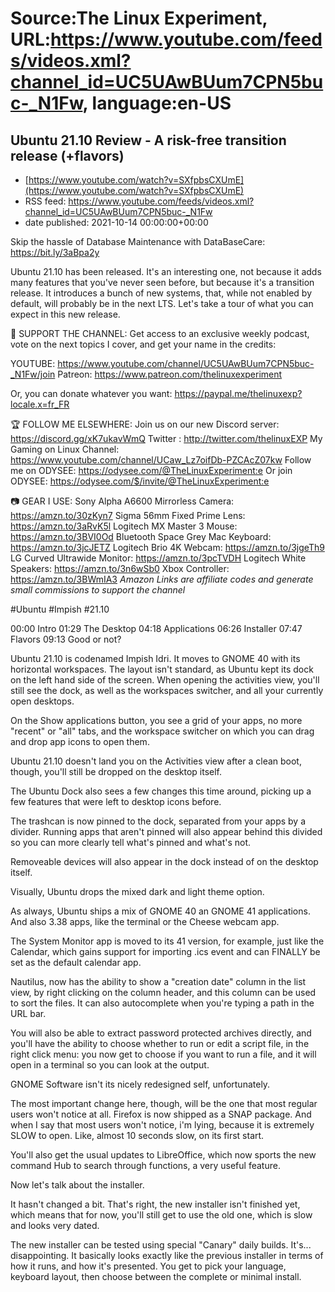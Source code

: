 # Source:The Linux Experiment, URL:https://www.youtube.com/feeds/videos.xml?channel_id=UC5UAwBUum7CPN5buc-_N1Fw, language:en-US

## Ubuntu 21.10 Review - A risk-free transition release (+flavors)
 - [https://www.youtube.com/watch?v=SXfpbsCXUmE](https://www.youtube.com/watch?v=SXfpbsCXUmE)
 - RSS feed: https://www.youtube.com/feeds/videos.xml?channel_id=UC5UAwBUum7CPN5buc-_N1Fw
 - date published: 2021-10-14 00:00:00+00:00

Skip the hassle of Database Maintenance with DataBaseCare: https://bit.ly/3aBpa2y


Ubuntu 21.10 has been released. It's an interesting one, not because it adds many features that you've never seen before, but because it's a transition release. It introduces a bunch of new systems, that, while not enabled by default, will probably be in the next LTS. Let's take a tour of what you can expect in this new release.





👏 SUPPORT THE CHANNEL:
Get access to an exclusive weekly podcast, vote on the next topics I cover, and get your name in the credits:

YOUTUBE: https://www.youtube.com/channel/UC5UAwBUum7CPN5buc-_N1Fw/join
Patreon: https://www.patreon.com/thelinuxexperiment

Or, you can donate whatever you want: https://paypal.me/thelinuxexp?locale.x=fr_FR

🏆 FOLLOW ME ELSEWHERE:
Join us on our new Discord server: https://discord.gg/xK7ukavWmQ
Twitter : http://twitter.com/thelinuxEXP
My Gaming on Linux Channel: https://www.youtube.com/channel/UCaw_Lz7oifDb-PZCAcZ07kw
Follow me on ODYSEE: https://odysee.com/@TheLinuxExperiment:e
Or join ODYSEE: https://odysee.com/$/invite/@TheLinuxExperiment:e



📷 GEAR I USE:
Sony Alpha A6600 Mirrorless Camera: https://amzn.to/30zKyn7
Sigma 56mm Fixed Prime Lens: https://amzn.to/3aRvK5l
Logitech MX Master 3 Mouse: https://amzn.to/3BVI0Od
Bluetooth Space Grey Mac Keyboard: https://amzn.to/3jcJETZ
Logitech Brio 4K Webcam: https://amzn.to/3jgeTh9
LG Curved Ultrawide Monitor: https://amzn.to/3pcTVDH
Logitech White Speakers: https://amzn.to/3n6wSb0
Xbox Controller: https://amzn.to/3BWmIA3
*Amazon Links are affiliate codes and generate small commissions to support the channel*


#Ubuntu #Impish #21.10


00:00 Intro
01:29 The Desktop
04:18 Applications
06:26 Installer
07:47 Flavors
09:13 Good or not?



Ubuntu 21.10 is codenamed Impish Idri. It moves to GNOME 40 with its horizontal workspaces.
The layout isn't standard, as Ubuntu kept its dock on the left hand side of the screen. When opening the activities view, you'll still see the dock, as well as the workspaces switcher, and all your currently open desktops.

On the Show applications button, you see a grid of your apps, no more "recent" or "all" tabs, and the workspace switcher on which you can drag and drop app icons to open them.

Ubuntu 21.10 doesn't land you on the Activities view after a clean boot, though, you'll still be dropped on the desktop itself.

The Ubuntu Dock also sees a few changes this time around, picking up a few features that were left to desktop icons before.

The trashcan is now pinned to the dock, separated from your apps by a divider. Running apps that aren't pinned will also appear behind this divided so you can more clearly tell what's pinned and what's not.

Removeable devices will also appear in the dock instead of on the desktop itself.

Visually, Ubuntu drops the mixed dark and light theme option.

As always, Ubuntu ships a mix of GNOME 40 an GNOME 41 applications. And also 3.38 apps, like the terminal or the Cheese webcam app.

The System Monitor app is moved to its 41 version, for example, just like the Calendar, which gains support for importing .ics event and can FINALLY be set as the default calendar app. 

Nautilus, now has the ability to show a "creation date" column in the list view, by right clicking on the column header, and this column can be used to sort the files. It can also autocomplete when you're typing a path in the URL bar.

You will also be able to extract password protected archives directly, and you'll have the ability to choose whether to run or edit a script file, in the right click menu: you now get to choose if you want to run a file, and it will open in a terminal so you can look at the output.

GNOME Software isn't its nicely redesigned self, unfortunately.

The most important change here, though, will be the one that most regular users won't notice at all.
Firefox is now shipped as a SNAP package. And when I say that most users won't notice, i'm lying, because it is extremely SLOW to open. Like, almost 10 seconds slow, on its first start.

You'll also get the usual updates to LibreOffice, which now sports the new command Hub to search through functions, a very useful feature.

Now let's talk about the installer.

It hasn't changed a bit. That's right, the new installer isn't finished yet, which means that for now, you'll still get to use the old one, which is slow and looks very dated.

The new installer can be tested using special "Canary" daily builds. It's... disappointing. It basically looks exactly like the previous installer in terms of how it runs, and how it's presented.
You get to pick your language, keyboard layout, then choose between the complete or minimal install.

